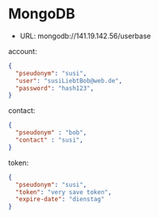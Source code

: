 # MongoDB

* URL: mongodb://141.19.142.56/userbase

account:
```json
{
  "pseudonym": "susi",
  "user": "susiLiebtBob@web.de",
  "password": "hash123",
}
```

contact:
```json
{
  "pseudonym" : "bob",
  "contact" : "susi",
}
```


token:
```json
{
  "pseudonym": "susi",
  "token": "very save token",
  "expire-date": "dienstag"
}
```
